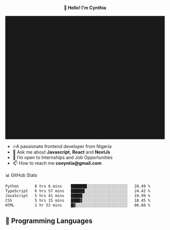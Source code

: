 <h4 align="center">👋 Hello! I'm Cynthia</h4>

<hr style="height:10%; margin-left:0; margin-right:0;" />

<div align="left">
  <ul>
  <li>🔥A passionate frontend developer from Nigeria</li>
  <li>💬 Ask me about <strong>Javascript</strong>, <strong>React</strong> and <strong> NextJs</strong></li>
  <li>👯 I’m open to Internships and Job Opportunities</li>
  <li>📫 How to reach me <strong>ceeyntia@gmail.com</strong></li>
</ul>
</div
  
## 📊 GitHub Stats

<!--START_SECTION:waka-->

```txt
Python       8 hrs 6 mins    ███████░░░░░░░░░░░░░░░░░░   28.49 %
TypeScript   6 hrs 57 mins   ██████░░░░░░░░░░░░░░░░░░░   24.42 %
JavaScript   5 hrs 41 mins   █████░░░░░░░░░░░░░░░░░░░░   19.99 %
CSS          5 hrs 15 mins   ████▓░░░░░░░░░░░░░░░░░░░░   18.45 %
HTML         1 hr 52 mins    █▓░░░░░░░░░░░░░░░░░░░░░░░   06.60 %
```

<!--END_SECTION:waka-->

## 💬 Programming Languages

<!--START_SECTION:languages-->
<!--END_SECTION:languages-->
